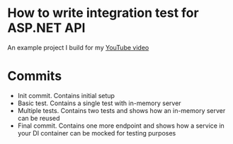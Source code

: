 # How to write integration test for ASP.NET API
An example project I build for my [YouTube video](https://youtu.be/PAbE4whIz4A)

# Commits

- Init commit. Contains initial setup
- Basic test. Contains a single test with in-memory server
- Multiple tests. Contains two tests and shows how an in-memory server can be reused
- Final commit. Contains one more endpoint and shows how a service in your DI container can be mocked for testing purposes